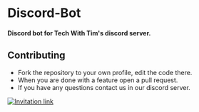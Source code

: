 # Discord-Bot
#### Discord bot for Tech With Tim's discord server.


## Contributing
* Fork the repository to your own profile, edit the code there.
* When you are done with a feature open a pull request.
* If you have any questions contact us in our discord server.

[![Invitation link](https://discord.com/api/guilds/501090983539245061/widget.png?style=banner3)](https://discord.gg/twt)
